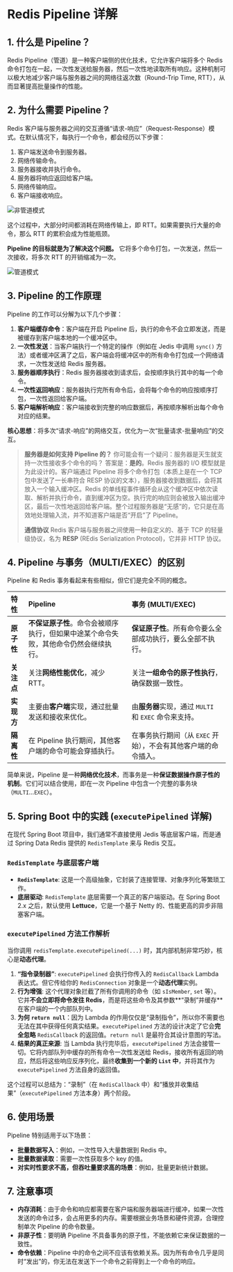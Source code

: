 # Redis Pipeline 详解

## 1. 什么是 Pipeline？

Redis Pipeline（管道）是一种客户端侧的优化技术，它允许客户端将多个 Redis 命令打包在一起，一次性发送给服务器，然后一次性地读取所有响应。这种机制可以极大地减少客户端与服务器之间的网络往返次数（Round-Trip Time, RTT），从而显著提高批量操作的性能。

## 2. 为什么需要 Pipeline？

Redis 客户端与服务器之间的交互遵循“请求-响应”（Request-Response）模式。在默认情况下，每执行一个命令，都会经历以下步骤：

1.  客户端发送命令到服务器。
2.  网络传输命令。
3.  服务器接收并执行命令。
4.  服务器将响应返回给客户端。
5.  网络传输响应。
6.  客户端接收响应。

![非管道模式](image/non-pipeline.png)

这个过程中，大部分时间都消耗在网络传输上，即 RTT。如果需要执行大量的命令，那么 RTT 的累积会成为性能瓶颈。

**Pipeline 的目标就是为了解决这个问题。** 它将多个命令打包，一次发送，然后一次接收，将多次 RTT 的开销缩减为一次。

![管道模式](image/pipeline.png)

## 3. Pipeline 的工作原理

Pipeline 的工作可以分解为以下几个步骤：

1.  **客户端缓存命令**：客户端在开启 Pipeline 后，执行的命令不会立即发送，而是被缓存到客户端本地的一个缓冲区中。
2.  **一次性发送**：当客户端执行一个特定的操作（例如在 Jedis 中调用 `sync()` 方法）或者缓冲区满了之后，客户端会将缓冲区中的所有命令打包成一个网络请求，一次性发送给 Redis 服务器。
3.  **服务器顺序执行**：Redis 服务器接收到请求后，会按顺序执行其中的每一个命令。
4.  **一次性返回响应**：服务器执行完所有命令后，会将每个命令的响应按顺序打包，一次性返回给客户端。
5.  **客户端解析响应**：客户端接收到完整的响应数据后，再按顺序解析出每个命令对应的结果。

**核心思想**：将多次“请求-响应”的网络交互，优化为一次“批量请求-批量响应”的交互。

> **服务器是如何支持 Pipeline 的？**
> 你可能会有一个疑问：服务器是天生就支持一次性接收多个命令的吗？
> 答案是：**是的**。Redis 服务器的 I/O 模型就是为此设计的。客户端通过 Pipeline 将多个命令打包（本质上是在一个 TCP 包中发送了一长串符合 RESP 协议的文本），服务器接收到数据后，会将其放入一个输入缓冲区。Redis 的单线程事件循环会从这个缓冲区中依次读取、解析并执行命令，直到缓冲区为空。执行完的响应则会被放入输出缓冲区，最后一次性地返回给客户端。整个过程服务器是“无感”的，它只是在高效地处理输入流，并不知道客户端是否“开启”了 Pipeline。
> 
> **通信协议**
> Redis 客户端与服务器之间使用一种自定义的、基于 TCP 的轻量级协议，名为 **RESP** (REdis Serialization Protocol)，它并非 HTTP 协议。

## 4. Pipeline 与事务（MULTI/EXEC）的区别

Pipeline 和 Redis 事务看起来有些相似，但它们是完全不同的概念。

| 特性     | Pipeline                                | 事务 (MULTI/EXEC)                           |
| :------- | :-------------------------------------- | :------------------------------------------ |
| **原子性** | **不保证原子性**。命令会被顺序执行，但如果中途某个命令失败，其他命令仍然会继续执行。 | **保证原子性**。所有命令要么全部成功执行，要么全部不执行。 |
| **关注点** | 关注**网络性能优化**，减少 RTT。         | 关注**一组命令的原子性执行**，确保数据一致性。 |
| **实现方** | 主要由**客户端**实现，通过批量发送和接收来优化。 | 由**服务器**实现，通过 `MULTI` 和 `EXEC` 命令来支持。 |
| **隔离性** | 在 Pipeline 执行期间，其他客户端的命令可能会穿插执行。 | 在事务执行期间（从 `EXEC` 开始），不会有其他客户端的命令插入。 |

简单来说，Pipeline 是一种**网络优化技术**，而事务是一种**保证数据操作原子性的机制**。它们可以结合使用，即在一次 Pipeline 中包含一个完整的事务块（`MULTI`...`EXEC`）。

## 5. Spring Boot 中的实践 (`executePipelined` 详解)

在现代 Spring Boot 项目中，我们通常不直接使用 Jedis 等底层客户端，而是通过 Spring Data Redis 提供的 `RedisTemplate` 来与 Redis 交互。

### `RedisTemplate` 与底层客户端

- **`RedisTemplate`**: 这是一个高级抽象，它封装了连接管理、对象序列化等繁琐工作。
- **底层驱动**: `RedisTemplate` 底层需要一个真正的客户端驱动。在 Spring Boot 2.x 之后，默认使用 **Lettuce**，它是一个基于 Netty 的、性能更高的异步非阻塞客户端。

### `executePipelined` 方法工作解析

当你调用 `redisTemplate.executePipelined(...)` 时，其内部机制非常巧妙，核心是**动态代理**。

1.  **“指令录制器”**: `executePipelined` 会执行你传入的 `RedisCallback` Lambda 表达式。但它传给你的 `RedisConnection` 对象是一个**动态代理**实例。
2.  **行为增强**: 这个代理对象拦截了所有你调用的命令（如 `sIsMember`, `set` 等）。它并**不会立即将命令发往 Redis**，而是将这些命令及其参数**“录制”并缓存**在客户端的一个内部队列中。
3.  **为何 `return null`**：因为 Lambda 的作用仅仅是“录制指令”，所以你不需要也无法在其中获得任何真实结果。`executePipelined` 方法的设计决定了它会**完全忽略** `RedisCallback` 的返回值。`return null` 是最符合其设计意图的写法。
4.  **结果的真正来源**: 当 Lambda 执行完毕后，`executePipelined` 方法会接管一切。它将内部队列中缓存的所有命令一次性发送给 Redis，接收所有返回的响应，然后将这些响应反序列化，最终**收集到一个新的 `List` 中**，并将其作为 `executePipelined` 方法自身的返回值。

这个过程可以总结为：“录制”（在 `RedisCallback` 中）和“播放并收集结果”（`executePipelined` 方法本身）两个阶段。

## 6. 使用场景

Pipeline 特别适用于以下场景：

-   **批量数据写入**：例如，一次性导入大量数据到 Redis 中。
-   **批量数据读取**：需要一次性获取多个 key 的值。
-   **对实时性要求不高，但吞吐量要求高的场景**：例如，批量更新统计数据。

## 7. 注意事项

-   **内存消耗**：由于命令和响应都需要在客户端和服务器端进行缓冲，如果一次性发送的命令过多，会占用更多的内存。需要根据业务场景和硬件资源，合理控制单次 Pipeline 的命令数量。
-   **非原子性**：要明确 Pipeline 不具备事务的原子性，不能依赖它来保证数据的一致性。
-   **命令依赖**：Pipeline 中的命令之间不应该有依赖关系。因为所有命令几乎是同时“发出”的，你无法在发送下一个命令之前得到上一个命令的响应。
